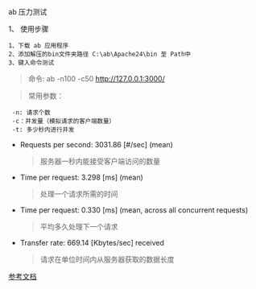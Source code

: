 ab 压力测试

1、 使用步骤

    1、下载 ab 应用程序
    2、添加解压的bin文件夹路径 C:\ab\Apache24\bin 至 Path中
    3、键入命令测试 

> 命令: ab -n100 -c50 http://127.0.0.1:3000/


>常用参数：
 
     -n: 请求个数
     -c：并发量（模拟请求的客户端数量）
     -t: 多少秒内进行并发
 
 * Requests per second:    3031.86 [#/sec] (mean)   
    > 服务器一秒内能接受客户端访问的数量

 * Time per request:       3.298 [ms] (mean)        
    > 处理一个请求所需的时间
 * Time per request:       0.330 [ms] (mean, across all concurrent requests)  
    > 平均多久处理下一个请求
 * Transfer rate:          669.14 [Kbytes/sec] received  
    > 请求在单位时间内从服务器获取的数据长度

[参考文档](https://www.cnblogs.com/chanwahfung/p/11877021.html)